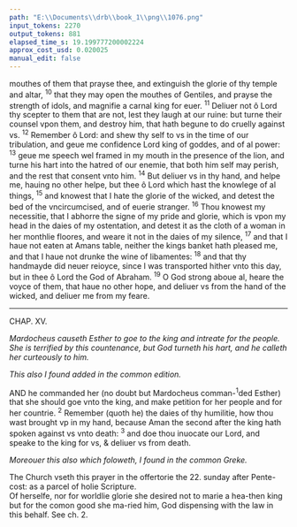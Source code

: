 ```yaml
---
path: "E:\\Documents\\drb\\book_1\\png\\1076.png"
input_tokens: 2270
output_tokens: 881
elapsed_time_s: 19.199777200002224
approx_cost_usd: 0.020025
manual_edit: false
---
```

mouthes of them that prayse thee, and extinguish the glorie of thy temple and altar, <sup>10</sup> that they may open the mouthes of Gentiles, and prayse the strength of idols, and magnifie a carnal king for euer. <sup>11</sup> Deliuer not ô Lord thy scepter to them that are not, lest they laugh at our ruine: but turne their counsel vpon them, and destroy him, that hath begune to do cruelly against vs. <sup>12</sup> Remember ô Lord: and shew thy self to vs in the time of our tribulation, and geue me confidence Lord king of goddes, and of al power: <sup>13</sup> geue me speech wel framed in my mouth in the presence of the lion, and turne his hart into the hatred of our enemie, that both him self may perish, and the rest that consent vnto him. <sup>14</sup> But deliuer vs in thy hand, and helpe me, hauing no other helpe, but thee ô Lord which hast the knowlege of al things, <sup>15</sup> and knowest that I hate the glorie of the wicked, and detest the bed of the vncircumcised, and of euerie stranger. <sup>16</sup> Thou knowest my necessitie, that I abhorre the signe of my pride and glorie, which is vpon my head in the daies of my ostentation, and detest it as the cloth of a woman in her monthlie floores, and weare it not in the daies of my silence, <sup>17</sup> and that I haue not eaten at Amans table, neither the kings banket hath pleased me, and that I haue not drunke the wine of libamentes: <sup>18</sup> and that thy handmayde did neuer reioyce, since I was transported hither vnto this day, but in thee ô Lord the God of Abraham. <sup>19</sup> O God strong aboue al, heare the voyce of them, that haue no other hope, and deliuer vs from the hand of the wicked, and deliuer me from my feare.

<hr>

CHAP. XV.

*Mardocheus causeth Esther to goe to the king and intreate for the people. She is terrified by this countenance, but God turneth his hart, and he calleth her curteously to him.*

*This also I found added in the common edition.*

AND he commanded her (no doubt but Mardocheus comman-<sup>1</sup>ded Esther) that she should goe vnto the king, and make petition for her people and for her countrie. <sup>2</sup> Remember (quoth he) the daies of thy humilitie, how thou wast brought vp in my hand, because Aman the second after the king hath spoken against vs vnto death: <sup>3</sup> and doe thou inuocate our Lord, and speake to the king for vs, & deliuer vs from death.

*Moreouer this also which foloweth, I found in the common Greke.*

[^1]: Idoles are nothing in the world. 1. Cor. 8. but bare imaginations of men.

<aside>The Church vseth this prayer in the offertorie the 22. sunday after Pente-cost: as a parcel of holie Scripture.</aside>

<aside>Of herselfe, nor for worldlie glorie she desired not to marie a hea-then king but for the comon good she ma-ried him, God dispensing with the law in this behalf. See ch. 2.</aside>